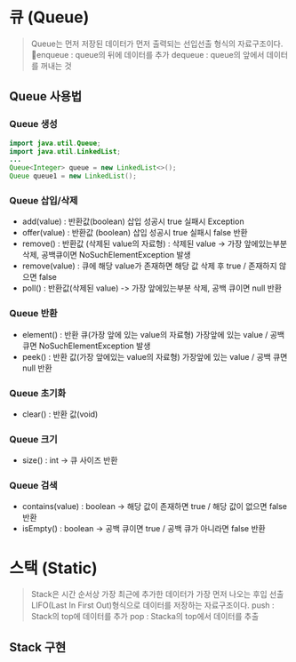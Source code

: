 # 큐 (Queue)
> Queue는 먼저 저장된 데이터가 먼저 출력되는 선입선출 형식의 자료구조이다.
> enqueue : queue의 뒤에 데이터를 추가
>  dequeue : queue의 앞에서 데이터를 꺼내는 것

## Queue 사용법
### Queue 생성
``` java
import java.util.Queue;
import java.util.LinkedList;
...
Queue<Integer> queue = new LinkedList<>();
Queue queue1 = new LinkedList();
```
### Queue 삽입/삭제
- add(value) : 반환값(boolean) 삽입 성공시 true 실패시 Exception
- offer(value) : 반환값 (boolean) 삽입 성공시 true 실패시 false 반환
- remove() : 반환값 (삭제된 value의 자료형) : 삭제된 value -> 가장 앞에있는부분 삭제, 공백큐이면 NoSuchElementException 발생
- remove(value) : 큐에 해당 value가 존재하면 해당 값 삭제 후 true / 존재하지 않으면 false
- poll() : 반환값(삭제된 value) -> 가장 앞에있는부분 삭제, 공백 큐이면 null 반환
### Queue 반환
- element() : 반환 큐(가장 앞에 있는 value의 자료형) 가장앞에 있는 value / 공백 큐면 NoSuchElementException 발생
- peek() : 반환 값(가장 앞에있는 value의 자료형) 가장앞에 있는 value / 공백 큐면 null 반환
### Queue 초기화
- clear() : 반환 값(void)

### Queue 크기
- size() : int -> 큐 사이즈 반환
### Queue 검색
- contains(value) : boolean -> 해당 값이 존재하면 true / 해당 값이 없으면 false 반환
- isEmpty() : boolean -> 공백 큐이면 true / 공백 큐가 아니라면 false 반환


# 스택 (Static)
> Stack은 시간 순서상 가장 최근에 추가한 데이터가 가장 먼저 나오는 후입 선출 LIFO(Last In First Out)형식으로 데이터를 저장하는 자료구조이다.
> push : Stack의 top에 데이터를 추가
> pop : Stacka의 top에서 데이터를 추출

## Stack 구현
